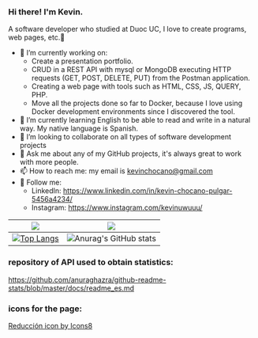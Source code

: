### Hi there! I'm Kevin.
A software developer who studied at Duoc UC, I love to create programs, web pages, etc.👋

- 🐳 I’m currently working on: 
    - Create a presentation portfolio.
    - CRUD in a REST API with mysql or MongoDB executing HTTP requests (GET, POST, DELETE, PUT) from the Postman application. 
    - Creating a web page with tools such as HTML, CSS, JS, QUERY, PHP.
    - Move all the projects done so far to Docker, because I love using Docker development environments since I discovered the tool.
- 🌱 I’m currently learning English to be able to read and write in a natural way. My native language is Spanish.
- 🐾 I’m looking to collaborate on all types of software development projects
- 💬 Ask me about any of my GitHub projects, it's always great to work with more people.
- 📫 How to reach me: my email is kevinchocano@gmail.com
- 👻 Follow me: 
    - LinkedIn: https://www.linkedin.com/in/kevin-chocano-pulgar-5456a4234/
    - Instagram: https://www.instagram.com/kevinuwuuu/



                    
<img src="https://img.icons8.com/office/16/000000/markdown.png"/>  | <img src="https://img.icons8.com/office/16/000000/markdown.png"/> 
-- | --
[![Top Langs](https://github-readme-stats.vercel.app/api/top-langs/?username=Kevin01-sys&layout=compact)](https://github.com/anuraghazra/github-readme-stats)  | ![Anurag's GitHub stats](https://github-readme-stats.vercel.app/api?username=Kevin01-sys&show_icons=true&theme=dark)




### repository of API used to obtain statistics:
https://github.com/anuraghazra/github-readme-stats/blob/master/docs/readme_es.md
### icons for the page:
<a href="https://icons8.com/icon/45065/reducción">Reducción icon by Icons8</a>